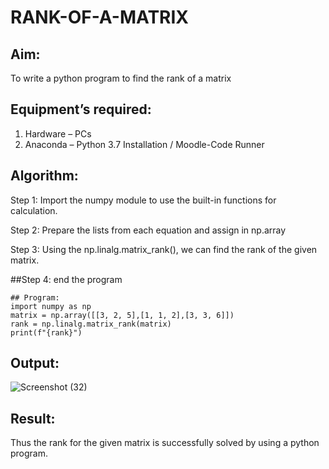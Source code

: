 # RANK-OF-A-MATRIX
## Aim:
To write a python program to find the rank of a matrix
## Equipment’s required:
1. 	Hardware – PCs
2. 	Anaconda – Python 3.7 Installation / Moodle-Code Runner
## Algorithm:
 Step 1: Import the numpy module to use the built-in functions for calculation.

 
 Step 2: Prepare the lists from each equation and assign in np.array
 
 
 Step 3: Using the np.linalg.matrix_rank(), we can find the rank of the given matrix.
 
##Step 4: end the program
````
## Program:
import numpy as np 
matrix = np.array([[3, 2, 5],[1, 1, 2],[3, 3, 6]])
rank = np.linalg.matrix_rank(matrix) 
print(f"{rank}")
````
## Output:
![Screenshot (32)](https://github.com/user-attachments/assets/92db4d93-100e-47f1-bd42-17d742ce82e1)

## Result:
Thus the rank for the given matrix is successfully solved by  using a python program.

